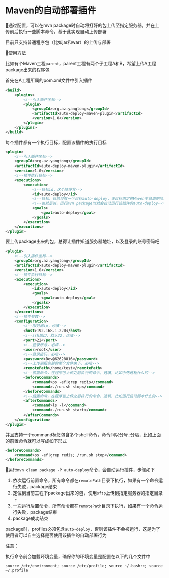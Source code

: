 # Maven的自动部署插件

🌽通过配置，可以在mvn package时自动将打好的包上传至指定服务器，并在上传前后执行一些脚本命令，基于此实现自动上传部署

目前只支持普通程序包（比如jar和war）的上传与部署



🍏使用方法

比如有个Maven工程`parent`，parent工程有两个子工程A和B，希望上传A工程package出来的程序包

首先在A工程所属的pom.xml文件中引入插件

```xml
<build>
    <plugins>
        <!--引入插件坐标-->
        <plugin>
            <groupId>org.az.yangtong</groupId>
            <artifactId>auto-deploy-maven-plugin</artifactId>
            <version>1.0</version>
        </plugin>
	</plugins>
</build>
```



每个插件都有一个执行目标，配置该插件的执行目标

```xml
<plugin>
    <!--引入插件坐标-->
    <groupId>org.az.yangtong</groupId>
    <artifactId>auto-deploy-maven-plugin</artifactId>
    <version>1.0</version>
    <!--插件执行目标-->
    <executions>
        <execution>
            <!--目标id，这个随便写-->
            <id>auto-deploy</id>
            <!--目标，目前只有一个目标auto-deploy，该目标绑定的Maven生命周期阶段是package-->
            <!--也就是说，运行mvn package时就会自动运行该插件的auto-deploy-->
            <goals>
                <goal>auto-deploy</goal>
            </goals>
        </execution>
    </executions>
</plugin>
```



要上传package出来的包，总得让插件知道服务器地址，以及登录的账号密码吧

```xml
<plugin>
    <!--引入插件坐标-->
    <groupId>org.az.yangtong</groupId>
    <artifactId>auto-deploy-maven-plugin</artifactId>
    <version>1.0</version>
    <!--插件执行目标-->
    <executions>
        <execution>
            <id>auto-deploy</id>
            <goals>
                <goal>auto-deploy</goal>
            </goals>
        </execution>
    </executions>
    <!--插件参数-->
    <configuration>
        <!--服务器ip，必填-->
        <host>192.168.1.220</host>
        <!--ssh端口，默认22，选填-->
        <port>22</port>
        <!--登录账号，必填-->
        <user>root</user>
        <!--登录密码，必填-->
        <password>Dev@62628816</password>
        <!--上传到服务器的哪个文件夹下，必填-->
        <remotePath>/home/test</remotePath>
        <!--前置命令，在程序包上传之前执行的命令，选填，比如杀死进程什么的-->
        <beforeCommands>
            <command>ps -ef|grep redis</command>
            <command>./run.sh stop</command>
        </beforeCommands>
        <!--后置命令，在程序包上传之后执行的命令，选填，比如运行启动脚本什么的-->
        <afterCommands>
            <command>ls -l</command>
            <command>./run.sh start</command>
        </afterCommands>
    </configuration>
</plugin>
```



并且支持一个command标签包含多个shell命令，命令间以分号`;`分隔，比如上面的前置命令就可以写成如下形式

```xml
<beforeCommands>
	<command>ps -ef|grep redis;./run.sh stop</command>
</beforeCommands>
```



🍊运行`mvn clean package -P auto-deploy`命令，会自动运行插件，步骤如下

1. 依次运行前置命令，所有命令都在`remotePath`目录下执行，如果有一个命令运行失败，package结束
2. 定位到当前工程下package出来的包，使用`sftp`上传到指定服务器的指定目录下
3. 一次运行后置命令，所有命令都在`remotePath`目录下执行，如果有一个命令运行失败，package结束
4. package成功结束

package时，profiles必须包含`auto-deploy`，否则该插件不会被运行，这是为了使用者可以自主选择是否使用该插件的自动部署行为



注意：

执行命令前会加载环境变量，确保你的环境变量是配置在以下的几个文件中

```shell
source /etc/environment; source /etc/profile; source ~/.bashrc; source ~/.profile
```